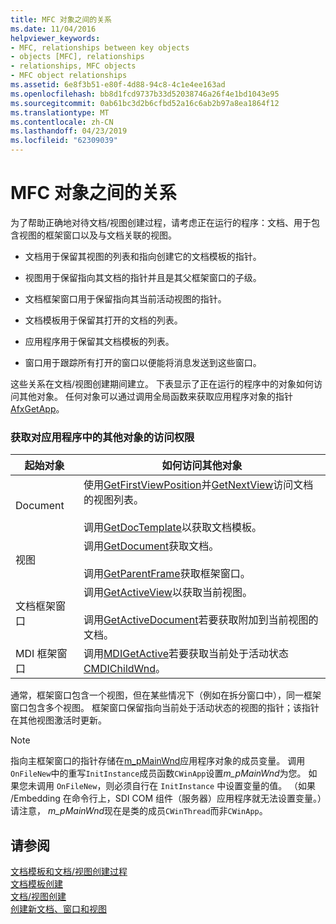```yaml
---
title: MFC 对象之间的关系
ms.date: 11/04/2016
helpviewer_keywords:
- MFC, relationships between key objects
- objects [MFC], relationships
- relationships, MFC objects
- MFC object relationships
ms.assetid: 6e8f3b51-e80f-4d88-94c8-4c1e4ee163ad
ms.openlocfilehash: bb8d1fcd9737b33d52038746a26f4e1bd1043e95
ms.sourcegitcommit: 0ab61bc3d2b6cfbd52a16c6ab2b97a8ea1864f12
ms.translationtype: MT
ms.contentlocale: zh-CN
ms.lasthandoff: 04/23/2019
ms.locfileid: "62309039"
---
```

# <a name="relationships-among-mfc-objects"></a>MFC 对象之间的关系

为了帮助正确地对待文档/视图创建过程，请考虑正在运行的程序：文档、用于包含视图的框架窗口以及与文档关联的视图。

- 文档用于保留其视图的列表和指向创建它的文档模板的指针。

- 视图用于保留指向其文档的指针并且是其父框架窗口的子级。

- 文档框架窗口用于保留指向其当前活动视图的指针。

- 文档模板用于保留其打开的文档的列表。

- 应用程序用于保留其文档模板的列表。

- 窗口用于跟踪所有打开的窗口以便能将消息发送到这些窗口。

这些关系在文档/视图创建期间建立。 下表显示了正在运行的程序中的对象如何访问其他对象。 任何对象可以通过调用全局函数来获取应用程序对象的指针[AfxGetApp](../mfc/reference/application-information-and-management.md#afxgetapp)。

### <a name="gaining-access-to-other-objects-in-your-application"></a>获取对应用程序中的其他对象的访问权限

|起始对象|如何访问其他对象|
|-----------------|---------------------------------|
|Document|使用[GetFirstViewPosition](../mfc/reference/cdocument-class.md#getfirstviewposition)并[GetNextView](../mfc/reference/cdocument-class.md#getnextview)访问文档的视图列表。<br /><br /> 调用[GetDocTemplate](../mfc/reference/cdocument-class.md#getdoctemplate)以获取文档模板。|
|视图|调用[GetDocument](../mfc/reference/cview-class.md#getdocument)获取文档。<br /><br /> 调用[GetParentFrame](../mfc/reference/cwnd-class.md#getparentframe)获取框架窗口。|
|文档框架窗口|调用[GetActiveView](../mfc/reference/cframewnd-class.md#getactiveview)以获取当前视图。<br /><br /> 调用[GetActiveDocument](../mfc/reference/cframewnd-class.md#getactivedocument)若要获取附加到当前视图的文档。|
|MDI 框架窗口|调用[MDIGetActive](../mfc/reference/cmdiframewnd-class.md#mdigetactive)若要获取当前处于活动状态[CMDIChildWnd](../mfc/reference/cmdichildwnd-class.md)。|

通常，框架窗口包含一个视图，但在某些情况下（例如在拆分窗口中），同一框架窗口包含多个视图。 框架窗口保留指向当前处于活动状态的视图的指针；该指针在其他视图激活时更新。

> [!NOTE]
>  指向主框架窗口的指针存储在[m_pMainWnd](../mfc/reference/cwinthread-class.md#m_pmainwnd)应用程序对象的成员变量。 调用`OnFileNew`中的重写`InitInstance`成员函数`CWinApp`设置*m_pMainWnd*为您。 如果您未调用 `OnFileNew`，则必须自行在 `InitInstance` 中设置变量的值。 （如果 /Embedding 在命令行上，SDI COM 组件（服务器）应用程序就无法设置变量。）请注意， *m_pMainWnd*现在是类的成员`CWinThread`而非`CWinApp`。

## <a name="see-also"></a>请参阅

[文档模板和文档/视图创建过程](../mfc/document-templates-and-the-document-view-creation-process.md)<br/>
[文档模板创建](../mfc/document-template-creation.md)<br/>
[文档/视图创建](../mfc/document-view-creation.md)<br/>
[创建新文档、窗口和视图](../mfc/creating-new-documents-windows-and-views.md)
